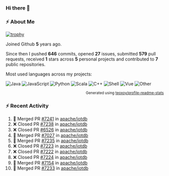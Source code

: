 ### Hi there 👋

### :zap: About Me

[![trophy](https://github-profile-trophy.vercel.app/?username=HTHou&theme=onedark)](https://github.com/ryo-ma/github-profile-trophy)
   
Joined Github **5** years ago.

Since then I pushed **646** commits, opened **27** issues, submitted **579** pull requests, received **1** stars across **5** personal projects and contributed to **7** public repositories.

Most used languages across my projects:

![Java](https://img.shields.io/static/v1?style=flat-square&label=%E2%A0%80&color=555&labelColor=%23b07219&message=Java%EF%B8%B194.4%25)
![JavaScript](https://img.shields.io/static/v1?style=flat-square&label=%E2%A0%80&color=555&labelColor=%23f1e05a&message=JavaScript%EF%B8%B11.4%25)
![Python](https://img.shields.io/static/v1?style=flat-square&label=%E2%A0%80&color=555&labelColor=%233572A5&message=Python%EF%B8%B10.7%25)
![Scala](https://img.shields.io/static/v1?style=flat-square&label=%E2%A0%80&color=555&labelColor=%23c22d40&message=Scala%EF%B8%B10.6%25)
![C++](https://img.shields.io/static/v1?style=flat-square&label=%E2%A0%80&color=555&labelColor=%23f34b7d&message=C%2B%2B%EF%B8%B10.6%25)
![Shell](https://img.shields.io/static/v1?style=flat-square&label=%E2%A0%80&color=555&labelColor=%2389e051&message=Shell%EF%B8%B10.4%25)
![Vue](https://img.shields.io/static/v1?style=flat-square&label=%E2%A0%80&color=555&labelColor=%2341b883&message=Vue%EF%B8%B10.3%25)
![Other](https://img.shields.io/static/v1?style=flat-square&label=%E2%A0%80&color=555&labelColor=%23ededed&message=Other%EF%B8%B11.2%25)

<p align="right"><sub>Generated using <a href="https://github.com/marketplace/actions/profile-readme-stats">teoxoy/profile-readme-stats</a></sub></p>


<!--![](https://github.com/HTHou/HTHou/blob/output/github-contribution-grid-snake.svg)-->

<!--![Haonan Hou's github stats](https://github-readme-stats.vercel.app/api?username=HTHou&count_private=true&show_icons=true&theme=onedark)-->

<!--![Haonan Hou's wakatime stats](https://github-readme-stats.vercel.app/api/wakatime?username=HTHou&layout=compact&theme=onedark)-->

<!--![Top Langs](https://github-readme-stats.vercel.app/api/top-langs/?username=HTHou&theme=onedark&layout=compact)-->

### :zap: Recent Activity
<!--START_SECTION:activity-->
1. 🎉 Merged PR [#7241](https://github.com/apache/iotdb/pull/7241) in [apache/iotdb](https://github.com/apache/iotdb)
2. ❌ Closed PR [#7238](https://github.com/apache/iotdb/pull/7238) in [apache/iotdb](https://github.com/apache/iotdb)
3. ❌ Closed PR [#6526](https://github.com/apache/iotdb/pull/6526) in [apache/iotdb](https://github.com/apache/iotdb)
4. 🎉 Merged PR [#7027](https://github.com/apache/iotdb/pull/7027) in [apache/iotdb](https://github.com/apache/iotdb)
5. 🎉 Merged PR [#7235](https://github.com/apache/iotdb/pull/7235) in [apache/iotdb](https://github.com/apache/iotdb)
6. ❌ Closed PR [#7223](https://github.com/apache/iotdb/pull/7223) in [apache/iotdb](https://github.com/apache/iotdb)
7. ❌ Closed PR [#7222](https://github.com/apache/iotdb/pull/7222) in [apache/iotdb](https://github.com/apache/iotdb)
8. ❌ Closed PR [#7224](https://github.com/apache/iotdb/pull/7224) in [apache/iotdb](https://github.com/apache/iotdb)
9. 🎉 Merged PR [#7154](https://github.com/apache/iotdb/pull/7154) in [apache/iotdb](https://github.com/apache/iotdb)
10. 🎉 Merged PR [#7233](https://github.com/apache/iotdb/pull/7233) in [apache/iotdb](https://github.com/apache/iotdb)
<!--END_SECTION:activity-->

<!--
**HTHou/HTHou** is a ✨ _special_ ✨ repository because its `README.md` (this file) appears on your GitHub profile.

Here are some ideas to get you started:

- 🔭 I’m currently working on ...
- 🌱 I’m currently learning ...
- 👯 I’m looking to collaborate on ...
- 🤔 I’m looking for help with ...
- 💬 Ask me about ...
- 📫 How to reach me: ...
- 😄 Pronouns: ...
- ⚡ Fun fact: ...
-->
